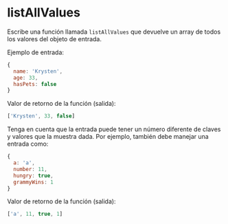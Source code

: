 # listAllValues

Escribe una función llamada `listAllValues` que devuelve un array de todos los
valores del objeto de entrada.

Ejemplo de entrada:

```js
{
  name: 'Krysten',
  age: 33,
  hasPets: false
}
```

Valor de retorno de la función (salida):

```js
['Krysten', 33, false]
```

Tenga en cuenta que la entrada puede tener un número diferente de claves y
valores que la muestra dada.
Por ejemplo, también debe manejar una entrada como:

```js
{
  a: 'a',
  number: 11,
  hungry: true,
  grammyWins: 1
}
```

Valor de retorno de la función (salida):

```js
['a', 11, true, 1]
```
